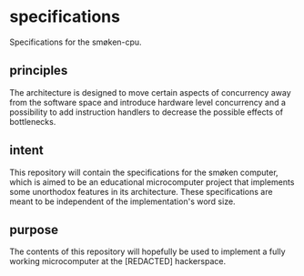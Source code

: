 # specifications
Specifications for the smøken-cpu.

## principles
The architecture is designed to move certain aspects of concurrency away from the software space and introduce hardware level concurrency and a possibility to add instruction handlers to decrease the possible effects of bottlenecks.

## intent
This repository will contain the specifications for the smøken computer, which is aimed to be an educational microcomputer project that implements some unorthodox features in its architecture. These specifications are meant to be independent of the implementation's word size.

## purpose
The contents of this repository will hopefully be used to implement a fully working microcomputer at the [REDACTED] hackerspace.
